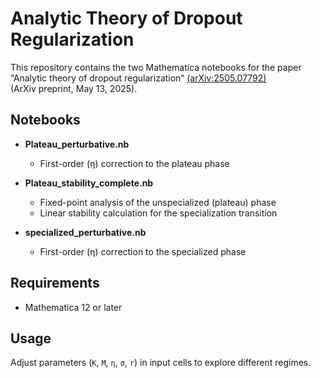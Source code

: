 # Analytic Theory of Dropout Regularization

This repository contains the two Mathematica notebooks for the paper “Analytic theory of dropout regularization” [(arXiv:2505.07792)](https://arxiv.org/abs/2505.07792)  
(ArXiv preprint, May 13, 2025).

## Notebooks

- **Plateau_perturbative.nb**   
  - First-order (η) correction to the plateau phase

- **Plateau_stability_complete.nb**  
  - Fixed-point analysis of the unspecialized (plateau) phase  
  - Linear stability calculation for the specialization transition

- **specialized_perturbative.nb**   
  - First-order (η) correction to the specialized phase

## Requirements

- Mathematica 12 or later

## Usage

Adjust parameters (`K`, `M`, `η`, `σ`, `r`) in input cells to explore different regimes.